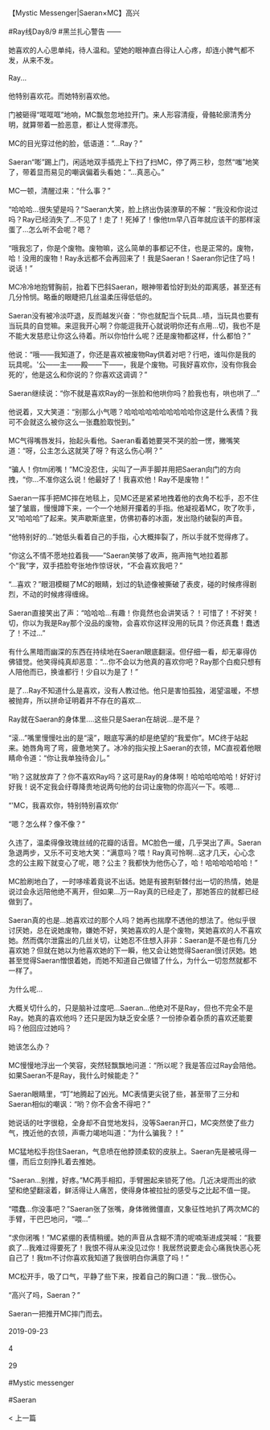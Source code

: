 <br/><br/>【Mystic Messenger|Saeran×MC】高兴<br/><br/>#Ray线Day8/9 #黑兰扎心警告 ——<br/><br/>她喜欢的人心思单纯，待人温和。望她的眼神直白得让人心疼，却连小脾气都不发，从来不发。<br/><br/>Ray...<br/><br/>他特别喜欢花。而她特别喜欢他。<br/><br/>门被砸得“哐哐哐”地响，MC飘忽忽地拉开门。来人形容清瘦，骨骼轮廓清秀分明，就算带着一脸恶意，都让人觉得漂亮。<br/><br/>MC的目光穿过他的脸，低语道：“...Ray？”<br/><br/>Saeran“嘭”踢上门，闲适地双手插兜上下扫了扫MC，停了两三秒，忽然“嗤”地笑了，带着显而易见的嘲讽偏着头看她：“...真恶心。”<br/><br/>MC一顿，清醒过来：“什么事？”<br/><br/>“哈哈哈...很失望是吗？”Saeran大笑，脸上挤出伪装潦草的不解：“我没和你说过吗？Ray已经消失了...不见了！走了！死掉了！像他tm早八百年就应该干的那样滚蛋了...怎么听不会呢？嗯？<br/><br/>“哦我忘了，你是个废物。废物嘛，这么简单的事都记不住，也是正常的。废物，哈！没用的废物！Ray永远都不会再回来了！我是Saeran！Saeran你记住了吗！说话！”<br/><br/>MC冷冷地抱臂胸前，抬着下巴斜Saeran，眼神带着恰好到处的距离感，甚至还有几分怜悯。略垂的眼睫把几丝温柔压得低低的。<br/><br/>Saeran没有被冷淡吓退，反而越发兴奋：“你也就配当个玩具...啧，当玩具也要有当玩具的自觉嘛。来逗我开心啊？你能逗我开心就说明你还有点用...切，我也不是不能大发慈悲让你这么待着。所以你怕什么呢？还是废物都这样，什么都怕？”<br/><br/>他说：“哦——我知道了，你还是喜欢被废物Ray供着对吧？行吧，谁叫你是我的玩具呢。'公——主——殿——下——，我是个废物。可我好喜欢你，没有你我会死的'，他是这么和你说的？你喜欢这调调？”<br/><br/>Saeran继续说：“你不就是喜欢Ray的一张脸和他哄你吗？脸我也有，哄也哄了...”<br/><br/>他说着，又大笑道：“别那么小气嗯？哈哈哈哈哈哈哈哈哈哈你这是什么表情？我可不会就这么被你这么一张蠢脸取悦到。”<br/><br/>MC气得嘴唇发抖，抬起头看他。Saeran看着她要哭不哭的脸一愣，撇嘴笑道：“呀，公主怎么这就哭了呀？有这么伤心啊？”<br/><br/>“骗人！你tm闭嘴！”MC没忍住，尖叫了一声手脚并用把Saeran向门的方向拽，“你...不准你这么说！他最好了！我喜欢他！Ray不是废物！”<br/><br/>Saeran一挥手把MC摔在地毯上，见MC还是紧紧地拽着他的衣角不松手，忍不住皱了皱眉，慢慢蹲下来，一个一个地掰开攥着的手指。他凝视着MC，吹了吹手，又“哈哈哈”了起来。笑声歇斯底里，仿佛初春的冰面，发出隐约破裂的声音。<br/><br/>“他特别好的...”她低头看着自己的手指，心大概摔裂了，所以手就不觉得疼了。<br/><br/>“你这么不情不愿地拉着我——”Saeran笑够了收声，拖声拖气地拉着那个“我”字，双手捂脸夸张地作惊讶状，“不会喜欢我吧？”<br/><br/>“...喜欢？”眼泪模糊了MC的眼睛，划过的轨迹像被撕破了表皮，碰的时候疼得剧烈，不动的时候疼得缠绵。<br/><br/>Saeran直接笑出了声：“哈哈哈...有趣！你竟然也会讲笑话？！可惜了！不好笑！切，你以为我是Ray那个没品的废物，会喜欢你这样没用的玩具？你还真蠢！蠢透了！不过...”<br/><br/>有什么黑暗而幽深的东西在持续地在Saeran眼底翻滚。但仔细一看，却无辜得仿佛错觉。他笑得纯真却恶意：“...你不会以为他真的喜欢你吧？Ray那个白痴只想有人陪他而已，换谁都行！少自以为是了！”<br/><br/>是了...Ray不知道什么是喜欢，没有人教过他。他只是害怕孤独，渴望温暖，不想被抛弃，所以拼命证明着并不存在的喜欢...<br/><br/>Ray就在Saeran的身体里....这些只是Saeran在胡说...是不是？<br/><br/>“滚...”嘴里慢慢吐出的是“滚”，眼底写满的却是绝望的“我爱你”。MC终于站起来。她唇角弯了弯，疲惫地笑了。冰冷的指尖按上Saeran的衣领，MC直视着他眼睛命令道：“你让我单独待会儿。”<br/><br/>“哟？这就放弃了？你不喜欢Ray吗？这可是Ray的身体啊！哈哈哈哈哈哈！好好讨好我！说不定我会纡尊降贵地说两句他的台词让废物的你高兴一下。咳嗯...<br/><br/>“'MC，我喜欢你，特别特别喜欢你'<br/><br/>“嗯？怎么样？像不像？”<br/><br/>久违了，温柔得像玫瑰丝绒的花瓣的话音。MC脸色一缓，几乎哭出了声。Saeran急退两步，又乐不可支地大笑：“满意吗？喂！Ray真可怜啊...这才几天，心心念念的公主殿下就变心了呢，嗯？公主？我都快为他伤心了，哈！哈哈哈哈哈哈！”<br/><br/>MC脸刷地白了，一时哆嗦着竟说不出话。她是有披荆斩棘付出一切的热情，她是说过会永远陪他绝不离开，但如果...万一Ray真的已经走了，那她答应的就都已经做到了。<br/><br/>Saeran真的也是...她喜欢过的那个人吗？她再也揣摩不透他的想法了。他似乎很讨厌她，总在说她废物，嫌她不好，笑她喜欢的人是个废物，笑她喜欢的人不喜欢她。然而偶尔泄露出的几丝关切，让她忍不住想入非非：Saeran是不是也有几分喜欢她？但就在她以为他喜欢她的下一瞬，他又会让她觉得Saeran很讨厌她。她甚至觉得Saeran憎恨着她，而她不知道自己做错了什么，为什么一切忽然就都不一样了。<br/><br/>为什么呢...<br/><br/>大概关切什么的，只是脑补过度吧...Saeran...他绝对不是Ray，但也不完全不是Ray。她真的喜欢他吗？还只是因为缺乏安全感？一份掺杂着杂质的喜欢还能要吗？他回应过她吗？<br/><br/>她该怎么办？<br/><br/>MC慢慢地浮出一个笑容，突然轻飘飘地问道：“所以呢？我是答应过Ray会陪他。如果Saeran不是Ray，我什么时候能走？”<br/><br/>Saeran眼睛里，“叮”地腾起了凶光。MC表情更尖锐了些，甚至带了三分和Saeran相似的嘲讽：“哟？你不会舍不得吧？”<br/><br/>她说话的吐字很稳，全身却不自觉地发抖，没等Saeran开口，MC突然使了些力气，拽近他的衣领，声嘶力竭地叫道：“为什么骗我？！”<br/><br/>MC猛地松手抱住Saeran，气息喷在他脖颈柔软的皮肤上。Saeran先是被吼得一僵，而后立刻挣扎着去推她。<br/><br/>“Saeran...别推，好疼。”MC两手相扣，手臂圈起来锁死了他。几近决堤而出的欲望和绝望翻滚着，鲜活得让人痛苦，使得身体被拉扯的感受与之比起不值一提。<br/><br/>“喂蠢...你没事吧？”Saeran张了张嘴，身体微微僵直，又象征性地扒了两次MC的手臂，干巴巴地问，“喂...”<br/><br/>“求你闭嘴！”MC紧绷的表情稍缓。她的声音从含糊不清的呢喃渐进成哭喊：“我要疯了...我难过得要死了！我恨不得从来没见过你！我居然说要走会心痛我快恶心死自己了！我tm不讨你喜欢我知道了我很明白你满意了吗！”<br/><br/>MC松开手，吸了口气，平静了些下来，按着自己的胸口道：“我...很伤心。<br/><br/>“高兴了吗，Saeran？”<br/><br/>Saeran一把推开MC摔门而去。<br/><br/>2019-09-23<br/><br/>4<br/><br/>29<br/><br/>#Mystic messenger<br/><br/>#Saeran<br/><br/>< 上一篇<br/><br/>